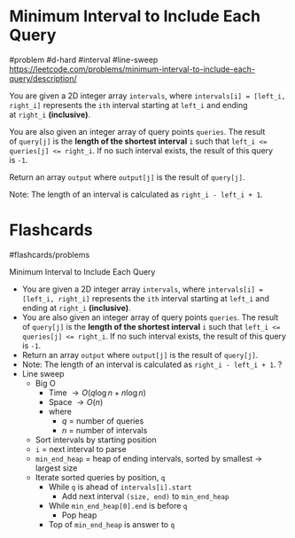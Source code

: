 # Minimum Interval to Include Each Query
#problem #d-hard #interval #line-sweep
https://leetcode.com/problems/minimum-interval-to-include-each-query/description/

You are given a 2D integer array `intervals`, where `intervals[i] = [left_i, right_i]` represents the `ith` interval starting at `left_i` and ending at `right_i` **(inclusive)**.

You are also given an integer array of query points `queries`. The result of `query[j]` is the **length of the shortest interval** `i` such that `left_i <= queries[j] <= right_i`. If no such interval exists, the result of this query is `-1`.

Return an array `output` where `output[j]` is the result of `query[j]`.

Note: The length of an interval is calculated as `right_i - left_i + 1`.

# Flashcards
#flashcards/problems 

Minimum Interval to Include Each Query
- You are given a 2D integer array `intervals`, where `intervals[i] = [left_i, right_i]` represents the `ith` interval starting at `left_i` and ending at `right_i` **(inclusive)**.
- You are also given an integer array of query points `queries`. The result of `query[j]` is the **length of the shortest interval** `i` such that `left_i <= queries[j] <= right_i`. If no such interval exists, the result of this query is `-1`.
- Return an array `output` where `output[j]` is the result of `query[j]`.
- Note: The length of an interval is calculated as `right_i - left_i + 1`.
?
- Line sweep
	- Big O
		- Time $\to O(q \log n + n \log n)$
		- Space $\to O(n)$
		- where
			- $q$ = number of queries
			- $n$ = number of intervals
	- Sort intervals by starting position
	- `i` = next interval to parse
	- `min_end_heap` = heap of ending intervals, sorted by smallest $\to$ largest size
	- Iterate sorted queries by position, `q`
		- While `q` is ahead of `intervals[i].start`
			- Add next interval `(size, end)` to `min_end_heap`
		- While `min_end_heap[0].end` is before `q`
			- Pop heap
		- Top of `min_end_heap` is answer to `q`
<!--SR:!2025-01-19,5,230-->